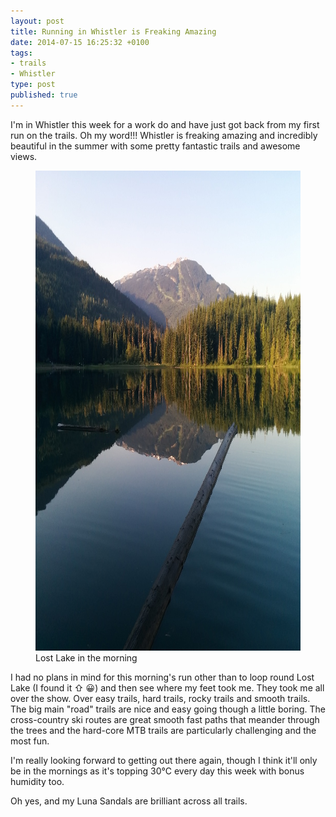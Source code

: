 ```yaml
---
layout: post
title: Running in Whistler is Freaking Amazing
date: 2014-07-15 16:25:32 +0100
tags:
- trails
- Whistler
type: post
published: true
---
```

I'm in Whistler this week for a work do and have just got back from my first run on the trails.  Oh my word!!! Whistler is freaking amazing and incredibly beautiful in the summer with some pretty fantastic trails and awesome views.

<figure class="center"><img alt="LostLake.jpg" src="/assets/LostLake.jpg" width="1024" height="768" /><figcaption>Lost Lake in the morning</figcaption></figure>

I had no plans in mind for this morning's run other than to loop round Lost Lake (I found it ⇧ :grinning:) and then see where my feet took me. They took me all over the show. Over easy trails, hard trails, rocky trails and smooth trails. The big main "road" trails are nice and easy going though a little boring. The cross-country ski routes are great smooth fast paths that meander through the trees and the hard-core MTB trails are particularly challenging and the most fun.

I'm really looking forward to getting out there again, though I think it'll only be in the mornings as it's topping 30°C every day this week with bonus humidity too.

Oh yes, and my Luna Sandals are brilliant across all trails.
